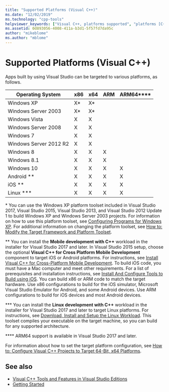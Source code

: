 ```yaml
---
title: "Supported Platforms (Visual C++)"
ms.date: "12/02/2019"
ms.technology: "cpp-tools"
helpviewer_keywords: ["Visual C++, platforms supported", "platforms [C++]"]
ms.assetid: 0d893056-4008-411a-b3d1-5f57fd7da95c
author: "mikeblome"
ms.author: "mblome"
---
```

# Supported Platforms (Visual C++)

Apps built by using Visual Studio can be targeted to various platforms, as follows.

|Operating System|x86|x64|ARM|ARM64\*\*\*\*|
|----------------------|---------|---------|---------|---------|
|Windows XP|X\*|X\*|||
|Windows Server 2003|X\*|X\*|||
|Windows Vista|X|X|||
|Windows Server 2008|X|X|||
|Windows 7|X|X|||
|Windows Server 2012 R2|X|X|||
|Windows 8|X|X|X||
|Windows 8.1|X|X|X||
|Windows 10|X|X|X|X|
|Android \*\*|X|X|X|X|
|iOS \*\*|X|X|X|X|
|Linux \*\*\*|X|X|X|X|

\* You can use the Windows XP platform toolset included in Visual Studio 2017, Visual Studio 2015, Visual Studio 2013, and Visual Studio 2012 Update 1 to build Windows XP and Windows Server 2003 projects. For information on how to use this platform toolset, see [Configuring Programs for Windows XP](../build/configuring-programs-for-windows-xp.md). For additional information on changing the platform toolset, see [How to: Modify the Target Framework and Platform Toolset](../build/how-to-modify-the-target-framework-and-platform-toolset.md).

\*\* You can install the **Mobile development with C++** workload in the installer for Visual Studio 2017 and later. In Visual Studio 2015 setup, choose the optional **Visual C++ for Cross Platform Mobile Development** component to target iOS or Android platforms. For instructions, see [Install Visual C++ for Cross-Platform Mobile Development](/visualstudio/cross-platform/install-visual-cpp-for-cross-platform-mobile-development). To build iOS code, you must have a Mac computer and meet other requirements. For a list of prerequisites and installation instructions, see [Install And Configure Tools to Build using iOS](/visualstudio/cross-platform/install-and-configure-tools-to-build-using-ios). You can build x86 or ARM code to match the target hardware. Use x86 configurations to build for the iOS simulator, Microsoft Visual Studio Emulator for Android, and some Android devices. Use ARM configurations to build for iOS devices and most Android devices.

\*\*\* You can install the **Linux development with C++** workload in the installer for Visual Studio 2017 and later to target Linux platforms. For instructions, see [Download, Install and Setup the Linux Workload](../linux/download-install-and-setup-the-linux-development-workload.md). This toolset compiles your executable on the target machine, so you can build for any supported architecture.

\*\*\*\* ARM64 support is available in Visual Studio 2017 and later.

For information about how to set the target platform configuration, see [How to: Configure Visual C++ Projects to Target 64-Bit, x64 Platforms](../build/how-to-configure-visual-cpp-projects-to-target-64-bit-platforms.md).

## See also

- [Visual C++ Tools and Features in Visual Studio Editions](visual-cpp-tools-and-features-in-visual-studio-editions.md)
- [Getting Started](/visualstudio/ide/getting-started-with-cpp-in-visual-studio)
